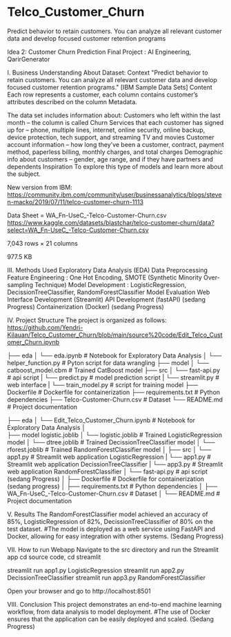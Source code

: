 # Telco_Customer_Churn
Predict behavior to retain customers. You can analyze all relevant customer data and develop focused customer retention programs

Idea 2: Customer Churn Prediction
Final Project : AI Engineering, QarirGenerator

I. Business Understanding
About Dataset:
Context "Predict behavior to retain customers. You can analyze all relevant customer data and develop focused customer retention programs." [IBM Sample Data Sets]
Content Each row represents a customer, each column contains customer’s attributes described on the column Metadata.

The data set includes information about:
Customers who left within the last month – the column is called Churn Services that each customer has signed up for – phone, multiple lines, internet, online security, online backup, device protection, tech support, and streaming TV and movies Customer account information – how long they’ve been a customer, contract, payment method, paperless billing, monthly charges, and total charges Demographic info about customers – gender, age range, and if they have partners and dependents Inspiration To explore this type of models and learn more about the subject.

New version from IBM: https://community.ibm.com/community/user/businessanalytics/blogs/steven-macko/2019/07/11/telco-customer-churn-1113

Data Sheet = WA_Fn-UseC_-Telco-Customer-Churn.csv
https://www.kaggle.com/datasets/blastchar/telco-customer-churn/data?select=WA_Fn-UseC_-Telco-Customer-Churn.csv

7,043 rows × 21 columns

977.5 KB

III. Methods Used
Exploratory Data Analysis (EDA)
Data Preprocessing
Feature Engineering : One Hot Encoding, SMOTE (Synthetic Minority Over-sampling Technique)
Model Development : LogisticRegression, DecissionTreeClassifier, RandomForestClassifier
Model Evaluation
Web Interface Development (Streamlit)
API Development (fastAPI) (sedang Progress)
Containerization (Docker) (sedang Progress)

IV. Project Structure
The project is organized as follows: https://github.com/Yendri-Kilauan/Telco_Customer_Churn/blob/main/source%20code/Edit_Telco_Customer_Churn.ipynb

├── eda
│   └── eda.ipynb               # Notebook for Exploratory Data Analysis
│   └── helper_function.py      # Pyton script for data wrangling
├── model
│   └── catboost_model.cbm      # Trained CatBoost model
├── src
│   └── fast-api.py             # api script
|   └── predict.py              # model prediction script
|   └── streamlit.py            # web interface
|   └── train_model.py          # script for training model
├── Dockerfile                  # Dockerfile for containerization
├── requirements.txt            # Python dependencies
├── Telco-Customer-Churn.csv    # Dataset
└── README.md                   # Project documentation




├── eda
│   └── Edit_Telco_Customer_Churn.ipynb    # Notebook for Exploratory Data Analysis
│   
├── model logistic.joblib
│   └── logistic.joblib        # Trained LogisticRegression model
│   └── dtree.joblib           # Trained DecissionTreeClassifier model
│   └── rforest.joblib         # Trained RandomForestClassifier model
│ 
├── src
│   └── app1.py                 # Streamlit web application LogisticRegression
|   └── app1.py                 # Streamlit web application DecissionTreeClassifier
|   └── app3.py                 # Streamlit web application RandomForestClassifier
│   └── fast-api.py             # api script (sedang Progress)
│
├── Dockerfile                  # Dockerfile for containerization (sedang progress)
│
├── requirements.txt            # Python dependencies
│
├── WA_Fn-UseC_-Telco-Customer-Churn.csv    # Dataset
│
└── README.md                   # Project documentation

V. Results
The RandomForestClassifier model achieved an accuracy of 85%, LogisticRegression of 82%, DecissionTreeClassifier of 80% on the test dataset. 
#The model is deployed as a web service using FastAPI and Docker, allowing for easy integration with other systems. (Sedang Progress)

VII. How to run Webapp
Navigate to the src directory and run the Streamlit app
cd source code, cd streamlit

streamlit run app1.py LogisticRegression
streamlit run app2.py DecissionTreeClassifier
streamlit run app3.py RandomForestClassifier

Open your browser and go to http://localhost:8501

VIII. Conclusion
This project demonstrates an end-to-end machine learning workflow, from data analysis to model deployment. 
#The use of Docker ensures that the application can be easily deployed and scaled. (Sedang Progress)



